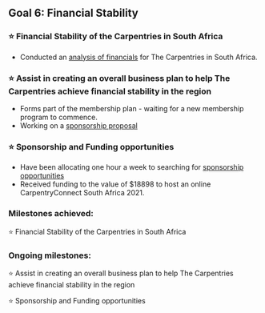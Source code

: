 ## Goal 6: Financial Stability
### :star: Financial Stability of the Carpentries in South Africa
- Conducted an [analysis of financials](https://docs.google.com/spreadsheets/d/1_Cav15opkKIhRRnqesRDP5Fx3XBTsppldM4Y2COG4gU/edit#gid=544193854) for The Carpentries in South Africa. 
### :star: Assist in creating an overall business plan to help The Carpentries achieve financial stability in the region
- Forms part of the membership plan - waiting for a new membership program to commence. 
- Working on a [sponsorship proposal](https://docs.google.com/document/d/1tvxoJnqKUh-KxxnvWKF6ZrGdjOyjt3sDNPWqt4w5oOY/edit)
### :star: Sponsorship and Funding opportunities
- Have been allocating one hour a week to searching for [sponsorship opportunities](https://docs.google.com/document/d/1REzrWfbeKD6GGWPTtaL2iEI_wNQxen61sbazzYUUzWk/edit?ts=5ea777f3)
- Received funding to the value of $18898 to host an online CarpentryConnect South Africa 2021. 


### Milestones achieved:
:star: Financial Stability of the Carpentries in South Africa

### Ongoing milestones:
:star: Assist in creating an overall business plan to help The Carpentries achieve financial stability in the region

:star: Sponsorship and Funding opportunities
